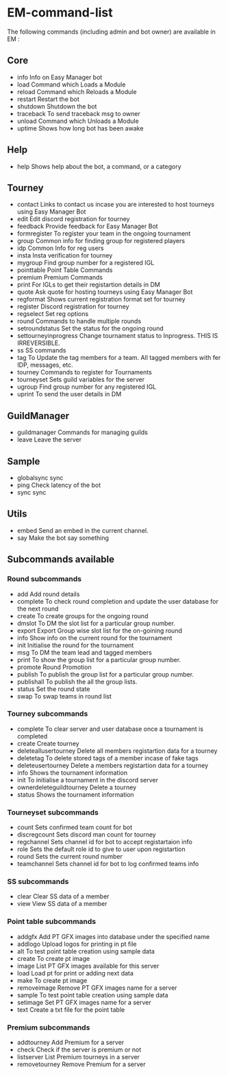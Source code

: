 # EM-command-list

The following commands (including admin and bot owner) are available in EM :

## Core

* info            Info on Easy Manager bot  
* load            Command which Loads a Module  
* reload          Command which Reloads a Module  
* restart         Restart the bot  
* shutdown        Shutdown the bot  
* traceback       To send traceback msg to owner  
* unload          Command which Unloads a Module  
* uptime          Shows how long bot has been awake  

## Help

* help            Shows help about the bot, a command, or a category  

## Tourney

* contact         Links to contact us incase you are interested to host tourneys using Easy Manager Bot  
* edit            Edit discord registration for tourney  
* feedback        Provide feedback for Easy Manager Bot  
* formregister    To register your team in the ongoing tournament  
* group           Common info for finding group for registered players  
* idp             Common Info for reg users  
* insta           Insta verification for tourney  
* mygroup         Find group number for a registered IGL  
* pointtable      Point Table Commands  
* premium         Premium Commands  
* print           For IGLs to get their registartion details in DM  
* quote           Ask quote for hosting tourneys using Easy Manager Bot  
* regformat       Shows current registration format set for tourney  
* register        Discord registration for tourney  
* regselect       Set reg options  
* round           Commands to handle multiple rounds  
* setroundstatus  Set the status for the ongoing round  
* settourneyinprogress Change tournament status to Inprogress. THIS IS IRREVERSIBLE.  
* ss              SS commands  
* tag             To Update the tag members for a team. All tagged members with fer IDP, messages, etc.  
* tourney         Commands to register for Tournaments  
* tourneyset      Sets guild variables for the server  
* ugroup          Find group number for any registered IGL  
* uprint          To send the user details in DM  

## GuildManager

* guildmanager    Commands for managing guilds  
* leave           Leave the server  

## Sample

* globalsync      sync  
* ping            Check latency of the bot  
* sync            sync  

## Utils

* embed           Send an embed in the current channel.  
* say             Make the bot say something  


## Subcommands available

### Round subcommands

* add 			Add round details  
* complete 		To check round completion and update the user database for the next round  
* create 		To create groups for the ongoing round  
* dmslot 		To DM the slot list for a particular group number.  
* export 		Export Group wise slot list for the on-goining round  
* info 			Show info on the current round for the tournament  
* init 			Initialise the round for the tournament  
* msg 			To DM the team lead and tagged members  
* print 		To show the group list for a particular group number.  
* promote 		Round Promotion  
* publish 		To publish the group list for a particular group number.  
* publishall 	To publish the all the group lists.  
* status 		Set the round state  
* swap 			To swap teams in round list  


### Tourney subcommands

* complete 		To clear server and user database once a tournament is completed  
* create 		Create tourney  
* deleteallusertourney Delete all members registartion data for a tourney  
* deletetag 	To delete stored tags of a member incase of fake tags  
* deleteusertourney Delete a members registartion data for a tourney  
* info 			Shows the tournament information  
* init 			To initialise a tournament in the discord server  
* ownerdeleteguildtourney Delete a tourney  
* status 		Shows the tournament information  

### Tourneyset subcommands

* count 		Sets confirmed team count for bot  
* discregcount 	Sets discord man count for tourney  
* regchannel 	Sets channel id for bot to accept registartaion info  
* role 			Sets the default role id to give to user upon registartion  
* round 		Sets the current round number  
* teamchannel 	Sets channel id for bot to log confirmed teams info  

### SS subcommands

* clear 		Clear SS data of a member  
* view 			View SS data of a member  

### Point table subcommands

* addgfx 		Add PT GFX images into database under the specified name  
* addlogo 		Upload logos for printing in pt file  
* alt 			To test point table creation using sample data  
* create 		To create pt image  
* image 		List PT GFX images available for this server  
* load 			Load pt for print or adding next data  
* make 			To create pt image  
* removeimage 	Remove PT GFX images name for a server  
* sample 		To test point table creation using sample data  
* setimage 		Set PT GFX images name for a server  
* text 			Create a txt file for the point table  

### Premium subcommands

* addtourney    Add Premium for a server  
* check 		Check if the server is premium or not  
* listserver 	List Premium tourneys in a server  
* removetourney Remove Premium for a server  


